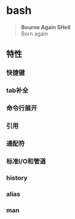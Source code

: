 ---
---

# bash

>**Bourne Again SHell**  
>Born again

## 特性

### 快捷键

### tab补全

### 命令行展开

### 引用

### 通配符

### 标准I/O和管道

### history

### alias

### man

